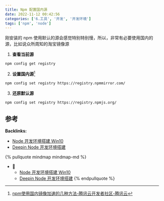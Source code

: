 ```yaml
---
title: Npm 配置国内源
date: 2022-11-12 00:42:56
categories: ['6.工具', '开发', '开发环境']
tags: ['npm', 'node']
---
```


刚安装的 npm 使用默认的源会感觉特别特别慢，所以，非常有必要使用国内的源，比如说众所周知的淘宝镜像源

1. **查看当前源**

```sh
npm config get registry
```

2. **设置国内源**[^1]

```sh
npm config set registry https://registry.npmmirror.com/
```

3. **还原默认源**
  
```sh
npm config set registry https://registry.npmjs.org/
```
  
  
## 参考

[^1]: [npm使用国内镜像加速的几种方法-腾讯云开发者社区-腾讯云](https://cloud.tencent.com/developer/article/1372949)

**Backlinks:**

- [Node 开发环境搭建 Win10](../8ae045022243ef5d9908e342c7c63a7c1c8c7951)
- [Deepin Node 开发环境搭建](../bc518616254162513c0aac7de77d137853f3de88)

{% pullquote mindmap mindmap-md %}
- 🔵
  - [Node 开发环境搭建 Win10](../8ae045022243ef5d9908e342c7c63a7c1c8c7951)
  - [Deepin Node 开发环境搭建](../bc518616254162513c0aac7de77d137853f3de88)
{% endpullquote %}
